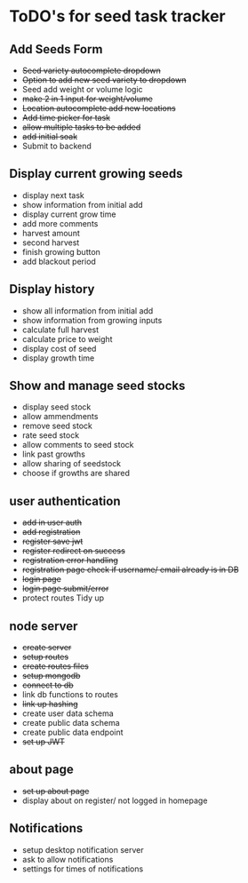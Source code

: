 # ToDO's for seed task tracker
## Add Seeds Form
- ~~Seed variety autocomplete dropdown~~
- ~~Option to add new seed variety to dropdown~~
- Seed add weight or volume logic
- ~~make 2 in 1 input for weight/volume~~
- ~~Location autocomplete add new locations~~
- ~~Add time picker for task~~
- ~~allow multiple tasks to be added~~
- ~~add initial soak~~
- Submit to backend

## Display current growing seeds
- display next task
- show information from initial add
- display current grow time 
- add more comments
- harvest amount
- second harvest 
- finish growing button
- add blackout period

## Display history
- show all information from initial add
- show information from growing inputs
- calculate full harvest
- calculate price to weight 
- display cost of seed
- display growth time

## Show and manage seed stocks
- display seed stock
- allow ammendments
- remove seed stock
- rate seed stock
- allow comments to seed stock
- link past growths 
- allow sharing of seedstock
- choose if growths are shared


## user authentication
- ~~add in user auth~~
- ~~add registration~~
- ~~register save jwt~~
- ~~register redirect on success~~
- ~~registration error handling~~ 
- ~~registration page check if username/ email already is in DB~~
- ~~login page~~
- ~~login page submit/error~~
- protect routes Tidy up


## node server
- ~~create server~~
- ~~setup routes~~
- ~~create routes files~~
- ~~setup mongodb~~
- ~~connect to db~~
- link db functions to routes
- ~~link up hashing~~
- create user data schema
- create public data schema
- create public data endpoint
- ~~set up JWT~~


## about page 
- ~~set up about page~~ 
- display about on register/ not logged in homepage 

## Notifications 
- setup desktop notification server
- ask to allow notifications 
- settings for times of notifications 
